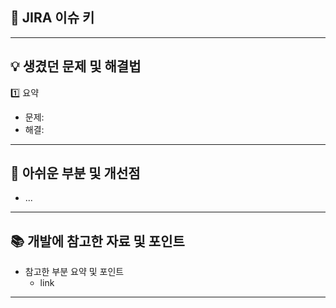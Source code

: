 ## 🔑 JIRA 이슈 키
<!-- KOBR-123 한국어 레슨 별 조회 API -->

---

## 💡 생겼던 문제 및 해결법
1️⃣ 요약
- 문제:
- 해결:

---

## 📢 아쉬운 부분 및 개선점
- ...

---

## 📚 개발에 참고한 자료 및 포인트
- 참고한 부분 요약 및 포인트
  - link

---
